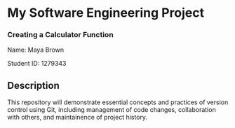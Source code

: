 # My Software Engineering Project 
### Creating a Calculator Function

Name: Maya Brown

Student ID: 1279343

## Description

This repository will demonstrate essential concepts and practices of version control
using Git, including management of code changes, collaboration with others, and maintainence of project history.

